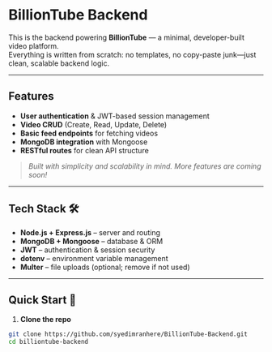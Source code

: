 # **BillionTube Backend** 
This is the backend powering **BillionTube** — a minimal, developer-built video platform.  
Everything is written from scratch: no templates, no copy-paste junk—just clean, scalable backend logic.

---

## **Features** 
- **User authentication** & JWT-based session management  
- **Video CRUD** (Create, Read, Update, Delete)  
- **Basic feed endpoints** for fetching videos  
- **MongoDB integration** with Mongoose  
- **RESTful routes** for clean API structure  

> _Built with simplicity and scalability in mind. More features are coming soon!_

---

## **Tech Stack** 🛠️
- **Node.js + Express.js** – server and routing  
- **MongoDB + Mongoose** – database & ORM  
- **JWT** – authentication & session security  
- **dotenv** – environment variable management  
- **Multer** – file uploads (optional; remove if not used)  

---

## **Quick Start** 🚀
1. **Clone the repo**  
```bash
git clone https://github.com/syedimranhere/BillionTube-Backend.git
cd billiontube-backend



